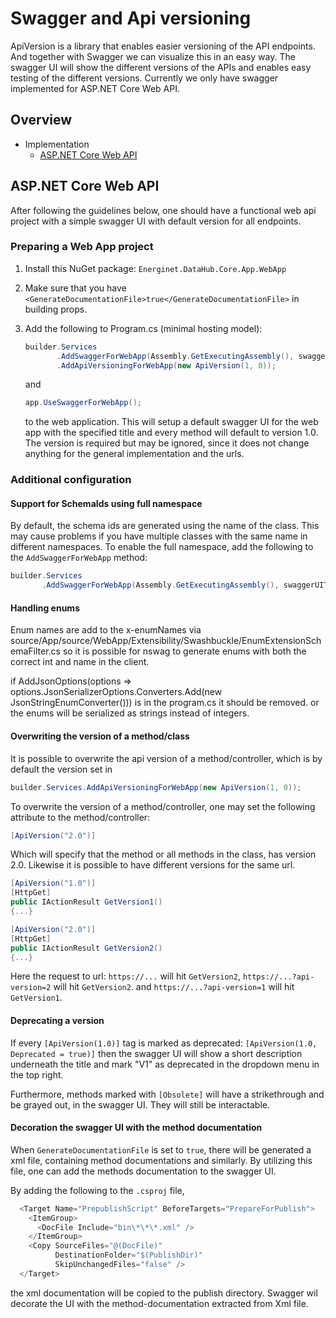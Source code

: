 ﻿# Swagger and Api versioning

ApiVersion is a library that enables easier versioning of the API endpoints.
And together with Swagger we can visualize this in an easy way.
The swagger UI will show the different versions of the APIs and enables easy testing of the different versions.
Currently we only have swagger implemented for ASP.NET Core Web API.

## Overview

- Implementation
    - [ASP.NET Core Web API](#aspnet-core-web-api)

## ASP.NET Core Web API

After following the guidelines below, one should have a functional web api project with a simple swagger UI with default version for all endpoints.

### Preparing a Web App project

1) Install this NuGet package: `Energinet.DataHub.Core.App.WebApp`

2) Make sure that you have `<GenerateDocumentationFile>true</GenerateDocumentationFile>` in building props.

3) Add the following to Program.cs (minimal hosting model):

    ```cs
    builder.Services
           .AddSwaggerForWebApp(Assembly.GetExecutingAssembly(), swaggerUITitle: $"{Title to dislay in swagger ui}")
           .AddApiVersioningForWebApp(new ApiVersion(1, 0));
    ```

    and

    ```cs
    app.UseSwaggerForWebApp();
    ```

    to the web application.
    This will setup a default swagger UI for the web app with the specified title and every method will default to version 1.0.
    The version is required but may be ignored, since it does not change anything for the general implementation and the urls.

### Additional configuration

#### Support for SchemaIds using full namespace

By default, the schema ids are generated using the name of the class. This may cause problems if you have multiple classes with the same name in different namespaces.
To enable the full namespace, add the following to the `AddSwaggerForWebApp` method:

```csharp
builder.Services
       .AddSwaggerForWebApp(Assembly.GetExecutingAssembly(), swaggerUITitle: $"{Title to dislay in swagger ui}", useFullNamespace: true);
```

#### Handling enums

Enum names are add to the x-enumNames via source/App/source/WebApp/Extensibility/Swashbuckle/EnumExtensionSchemaFilter.cs so it is possible
for nswag to generate enums with both the correct int and name in the client.

if AddJsonOptions(options => options.JsonSerializerOptions.Converters.Add(new JsonStringEnumConverter())) is in the program.cs it should be removed.
or the enums will be serialized as strings instead of integers.

#### Overwriting the version of a method/class

It is possible to overwrite the api version of a method/controller, which is by default the version set in

```csharp
builder.Services.AddApiVersioningForWebApp(new ApiVersion(1, 0));
```

To overwrite the version of a method/controller, one may set the following attribute to the method/controller:

```cs
[ApiVersion("2.0")]
```

Which will specify that the method or all methods in the class, has version 2.0.
Likewise it is possible to have different versions for the same url.

```cs
[ApiVersion("1.0")]
[HttpGet]
public IActionResult GetVersion1()
{...}

[ApiVersion("2.0")]
[HttpGet]
public IActionResult GetVersion2()
{...}
 ```

Here the request to url: `https://...` will hit `GetVersion2`, `https://...?api-version=2` will hit `GetVersion2`.
and `https://...?api-version=1` will hit `GetVersion1`.

#### Deprecating a version

If every `[ApiVersion(1.0)]` tag is marked as deprecated: `[ApiVersion(1.0, Deprecated = true)]` then the swagger UI will
show a short description underneath the title and mark "V1" as deprecated in the dropdown menu in the top right.

Furthermore, methods marked with `[Obsolete]` will have a strikethrough and be grayed out, in the swagger UI.
They will still be interactable.

#### Decoration the swagger UI with the method documentation

When `GenerateDocumentationFile` is set to `true`, there will be generated a xml file,
containing method documentations and similarly.
By utilizing this file, one can add the methods documentation to the swagger UI.

By adding the following to the `.csproj` file,

```csharp
  <Target Name="PrepublishScript" BeforeTargets="PrepareForPublish">
    <ItemGroup>
      <DocFile Include="bin\*\*\*.xml" />
    </ItemGroup>
    <Copy SourceFiles="@(DocFile)"
          DestinationFolder="$(PublishDir)"
          SkipUnchangedFiles="false" />
  </Target>
```

the xml documentation will be copied to the
publish directory. Swagger wil decorate the UI with the method-documentation extracted from Xml file.
